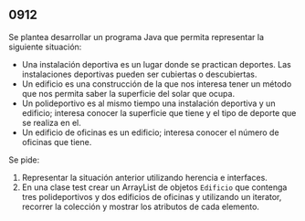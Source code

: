 ## 0912

Se plantea desarrollar un programa Java que permita representar la siguiente situación:

* Una instalación deportiva es un lugar donde se practican deportes. Las instalaciones deportivas pueden ser cubiertas o descubiertas.
* Un edificio es una construcción de la que nos interesa tener un método que nos permita saber la superficie del solar que ocupa.
* Un polideportivo es al mismo tiempo una instalación deportiva y un edificio; interesa conocer la superficie que tiene y el tipo de deporte que se realiza en el.
* Un edificio de oficinas es un edificio; interesa conocer el número de oficinas que tiene.

Se pide:

1. Representar la situación anterior utilizando herencia e interfaces.
2. En una clase test crear un ArrayList de objetos `Edificio` que contenga tres polideportivos y dos edificios de oficinas y utilizando un iterator, recorrer la colección y mostrar los atributos de cada elemento. 
